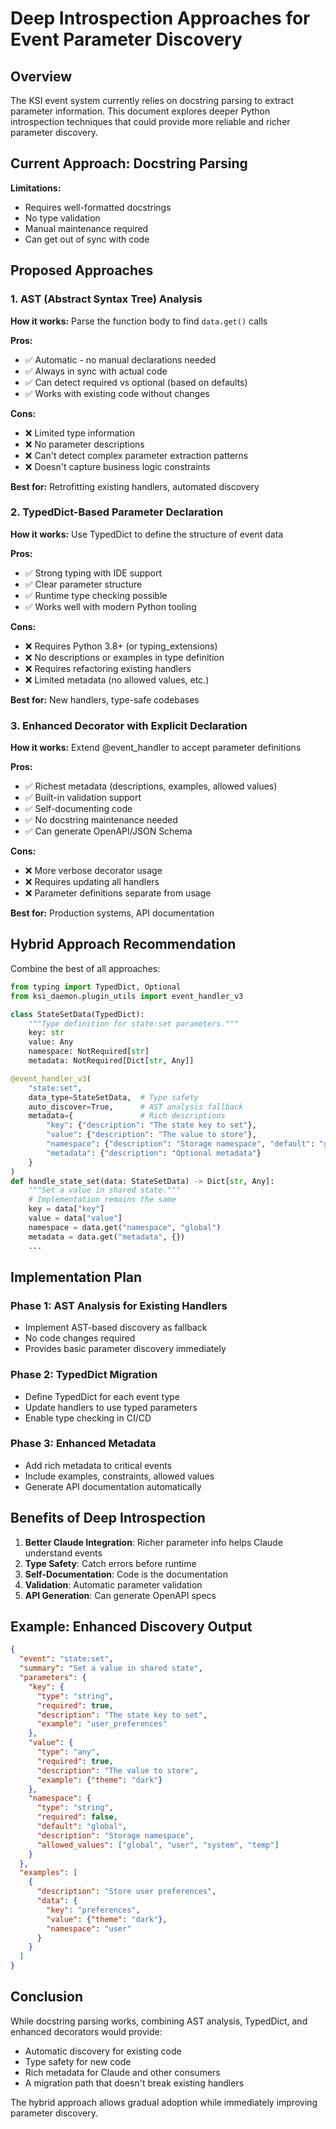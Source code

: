 # Deep Introspection Approaches for Event Parameter Discovery

## Overview

The KSI event system currently relies on docstring parsing to extract parameter information. This document explores deeper Python introspection techniques that could provide more reliable and richer parameter discovery.

## Current Approach: Docstring Parsing

**Limitations:**
- Requires well-formatted docstrings
- No type validation
- Manual maintenance required
- Can get out of sync with code

## Proposed Approaches

### 1. AST (Abstract Syntax Tree) Analysis

**How it works:** Parse the function body to find `data.get()` calls

**Pros:**
- ✅ Automatic - no manual declarations needed
- ✅ Always in sync with actual code
- ✅ Can detect required vs optional (based on defaults)
- ✅ Works with existing code without changes

**Cons:**
- ❌ Limited type information
- ❌ No parameter descriptions
- ❌ Can't detect complex parameter extraction patterns
- ❌ Doesn't capture business logic constraints

**Best for:** Retrofitting existing handlers, automated discovery

### 2. TypedDict-Based Parameter Declaration

**How it works:** Use TypedDict to define the structure of event data

**Pros:**
- ✅ Strong typing with IDE support
- ✅ Clear parameter structure
- ✅ Runtime type checking possible
- ✅ Works well with modern Python tooling

**Cons:**
- ❌ Requires Python 3.8+ (or typing_extensions)
- ❌ No descriptions or examples in type definition
- ❌ Requires refactoring existing handlers
- ❌ Limited metadata (no allowed values, etc.)

**Best for:** New handlers, type-safe codebases

### 3. Enhanced Decorator with Explicit Declaration

**How it works:** Extend @event_handler to accept parameter definitions

**Pros:**
- ✅ Richest metadata (descriptions, examples, allowed values)
- ✅ Built-in validation support
- ✅ Self-documenting code
- ✅ No docstring maintenance needed
- ✅ Can generate OpenAPI/JSON Schema

**Cons:**
- ❌ More verbose decorator usage
- ❌ Requires updating all handlers
- ❌ Parameter definitions separate from usage

**Best for:** Production systems, API documentation

## Hybrid Approach Recommendation

Combine the best of all approaches:

```python
from typing import TypedDict, Optional
from ksi_daemon.plugin_utils import event_handler_v3

class StateSetData(TypedDict):
    """Type definition for state:set parameters."""
    key: str
    value: Any
    namespace: NotRequired[str]
    metadata: NotRequired[Dict[str, Any]]

@event_handler_v3(
    "state:set",
    data_type=StateSetData,  # Type safety
    auto_discover=True,      # AST analysis fallback
    metadata={               # Rich descriptions
        "key": {"description": "The state key to set"},
        "value": {"description": "The value to store"},
        "namespace": {"description": "Storage namespace", "default": "global"},
        "metadata": {"description": "Optional metadata"}
    }
)
def handle_state_set(data: StateSetData) -> Dict[str, Any]:
    """Set a value in shared state."""
    # Implementation remains the same
    key = data["key"]
    value = data["value"]
    namespace = data.get("namespace", "global")
    metadata = data.get("metadata", {})
    ...
```

## Implementation Plan

### Phase 1: AST Analysis for Existing Handlers
- Implement AST-based discovery as fallback
- No code changes required
- Provides basic parameter discovery immediately

### Phase 2: TypedDict Migration
- Define TypedDict for each event type
- Update handlers to use typed parameters
- Enable type checking in CI/CD

### Phase 3: Enhanced Metadata
- Add rich metadata to critical events
- Include examples, constraints, allowed values
- Generate API documentation automatically

## Benefits of Deep Introspection

1. **Better Claude Integration**: Richer parameter info helps Claude understand events
2. **Type Safety**: Catch errors before runtime
3. **Self-Documentation**: Code is the documentation
4. **Validation**: Automatic parameter validation
5. **API Generation**: Can generate OpenAPI specs

## Example: Enhanced Discovery Output

```json
{
  "event": "state:set",
  "summary": "Set a value in shared state",
  "parameters": {
    "key": {
      "type": "string",
      "required": true,
      "description": "The state key to set",
      "example": "user_preferences"
    },
    "value": {
      "type": "any",
      "required": true,
      "description": "The value to store",
      "example": {"theme": "dark"}
    },
    "namespace": {
      "type": "string",
      "required": false,
      "default": "global",
      "description": "Storage namespace",
      "allowed_values": ["global", "user", "system", "temp"]
    }
  },
  "examples": [
    {
      "description": "Store user preferences",
      "data": {
        "key": "preferences",
        "value": {"theme": "dark"},
        "namespace": "user"
      }
    }
  ]
}
```

## Conclusion

While docstring parsing works, combining AST analysis, TypedDict, and enhanced decorators would provide:
- Automatic discovery for existing code
- Type safety for new code
- Rich metadata for Claude and other consumers
- A migration path that doesn't break existing handlers

The hybrid approach allows gradual adoption while immediately improving parameter discovery.